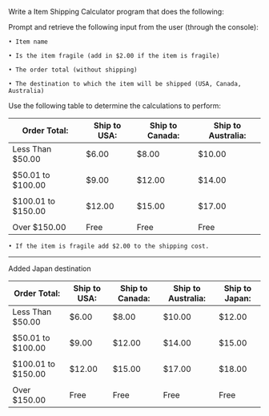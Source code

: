 Write a Item Shipping Calculator program that does the following:

Prompt and retrieve the following input from the user (through the console):

    • Item name
  
    • Is the item fragile (add in $2.00 if the item is fragile)
  
    • The order total (without shipping)
  
    • The destination to which the item will be shipped (USA, Canada, Australia)  
  
  
Use the following table to determine the calculations to perform:

               
|    Order Total:    | Ship to USA: | Ship to Canada: | Ship to Australia: |
|--------------------|--------------|-----------------|--------------------|
| Less Than $50.00   | $6.00        | $8.00           | $10.00             |
|                                                                          |
| $50.01 to $100.00  | $9.00        | $12.00          | $14.00             |
|                                                                          |
| $100.01 to $150.00 | $12.00       | $15.00          | $17.00             |
|                                                                          |
| Over $150.00       | Free         | Free            | Free               |

  
    • If the item is fragile add $2.00 to the shipping cost.

--------------------------------------------------------------------------------

Added Japan destination

|    Order Total:    | Ship to USA: | Ship to Canada: | Ship to Australia: | Ship to Japan: |
|--------------------|--------------|-----------------|--------------------|----------------|
| Less Than $50.00   | $6.00        | $8.00           | $10.00             | $12.00         |
|                                                                          |                |
| $50.01 to $100.00  | $9.00        | $12.00          | $14.00             | $15.00         |
|                                                                          |                |
| $100.01 to $150.00 | $12.00       | $15.00          | $17.00             | $18.00         |
|                                                                          |                |
| Over $150.00       | Free         | Free            | Free               | Free           |
